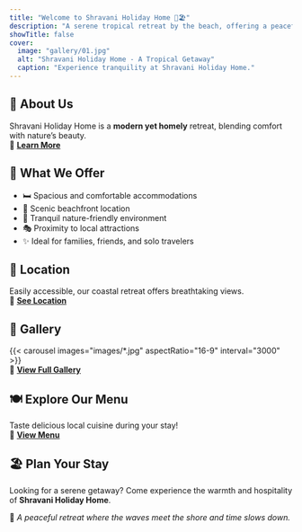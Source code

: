 ```yaml
---
title: "Welcome to Shravani Holiday Home 🌴🏖️"
description: "A serene tropical retreat by the beach, offering a peaceful and rejuvenating escape."
showTitle: false
cover:
  image: "gallery/01.jpg"  
  alt: "Shravani Holiday Home - A Tropical Getaway"
  caption: "Experience tranquility at Shravani Holiday Home."
---
```


## 🌊 About Us  
Shravani Holiday Home is a **modern yet homely** retreat, blending comfort with nature’s beauty.  
📖 **[Learn More](/about/)**  

## 🏡 What We Offer  
- 🛏️ Spacious and comfortable accommodations
- 🌅 Scenic beachfront location
- 🌿 Tranquil nature-friendly environment
- 🎭 Proximity to local attractions
- ✨ Ideal for families, friends, and solo travelers

## 📍 Location  
Easily accessible, our coastal retreat offers breathtaking views.  
📌 **[See Location](/location/)**  

## 📸 Gallery  
{{< carousel images="images/*.jpg" aspectRatio="16-9" interval="3000" >}}  
🔗 **[View Full Gallery](/gallery/)**  

## 🍽️ Explore Our Menu  
Taste delicious local cuisine during your stay!  
📜 **[View Menu](/menu/)**  

## 🏖️ Plan Your Stay  
Looking for a serene getaway? Come experience the warmth and hospitality of **Shravani Holiday Home**.  

🌟 *A peaceful retreat where the waves meet the shore and time slows down.*  
